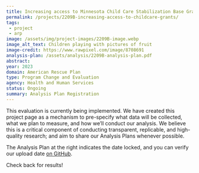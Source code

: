 ```yaml
---
title: Increasing access to Minnesota Child Care Stabilization Base Grants
permalink: /projects/2209B-increasing-access-to-childcare-grants/
tags:
 - project
 - arp
image: /assets/img/project-images/2209B-image.webp  
image_alt_text: Children playing with pictures of fruit
image-credit: https://www.rawpixel.com/image/8708691
analysis-plan: /assets/analysis/2209B-analysis-plan.pdf
abstract:
year: 2023  
domain: American Rescue Plan
type: Program Change and Evaluation
agency: Health and Human Services
status: Ongoing
summary: Analysis Plan Registration
---
```

This evaluation is currently being implemented. We have created this project page as a mechanism to pre-specify what data will be collected, what we plan to measure, and how we’ll conduct our analysis. We believe this is a critical component of conducting transparent, replicable, and high-quality research; and aim to share our Analysis Plans whenever possible.

The Analysis Plan at the right indicates the date locked, and you can verify our upload date <a href="https://github.com/gsa-oes/office-of-evaluation-sciences/commits/master/assets/analysis/2209B-analysis-plan.pdf">on GitHub</a>.

Check back for results!
